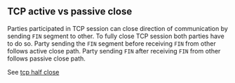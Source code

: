## TCP active vs passive close

Parties participated in TCP session can close direction of communication by sending `FIN` segment to other. To fully close TCP session both parties have to do so. Party sending the `FIN` segment before receiving `FIN` from other follows active close path. Party sending `FIN` after receiving `FIN` from other follows passive close path.

See [tcp half close](tcp-half-close.md)
